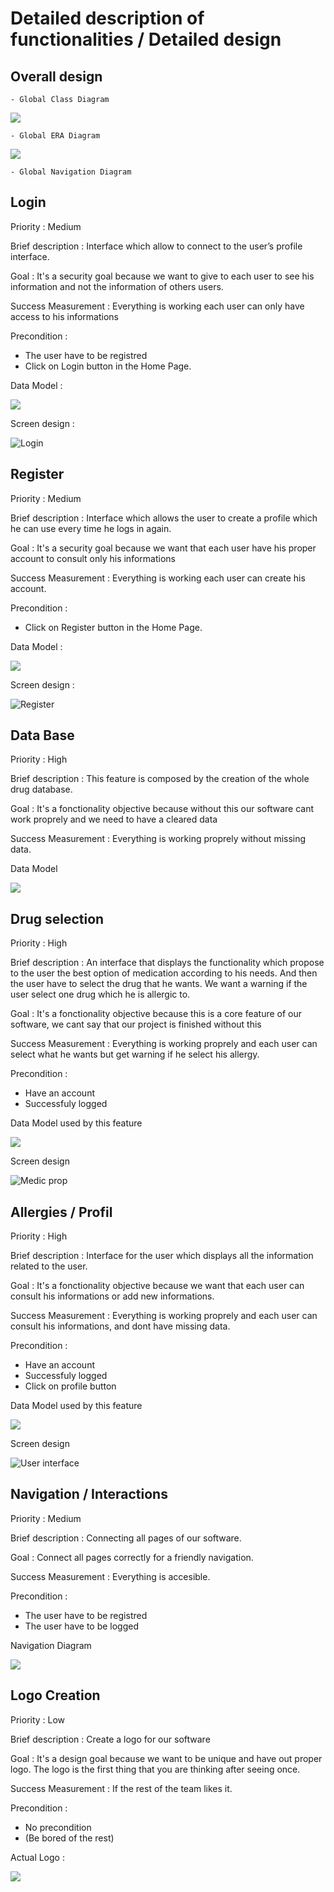 # Detailed description of functionalities / Detailed design

## Overall design

    - Global Class Diagram

![](https://i.imgur.com/reJtsNa.png)

    - Global ERA Diagram

![](https://i.imgur.com/x4kJeVG.png)

    - Global Navigation Diagram


## Login

Priority : Medium

Brief description : Interface which allow to connect to the user’s profile interface.

Goal : It's a security goal because we want to give to each user to see his information and not the information of others users.

Success Measurement : Everything is working each user can only have access to his informations

Precondition : 

- The user have to be registred
- Click on Login button in the Home Page.

Data Model : 

![](https://i.imgur.com/GNbLerO.png?1)

Screen design :

![Login](https://i.imgur.com/h7eoHF4.png?1)

## Register
     
Priority : Medium

Brief description : Interface which allows the user to create a profile which he can use every time he logs in again.

Goal : It's a security goal because we want that each user have his proper account to consult only his informations

Success Measurement : Everything is working each user can create his account.

Precondition : 

- Click on Register button in the Home Page.

Data Model : 

![](https://i.imgur.com/GNbLerO.png?1)

Screen design :

![Register](https://i.imgur.com/Ceoq3x6.png?1)

## Data Base

Priority : High

Brief description : This feature is composed by the creation of the whole drug database.

Goal : It's a fonctionality objective because without this our software cant work proprely and we need to have a cleared data

Success Measurement : Everything is working proprely without missing data.
     
Data Model

![](https://i.imgur.com/GNbLerO.png)

## Drug selection

Priority : High

Brief description : An interface that displays the functionality which propose to the user the best option of medication according to his needs. And then the user have to select the drug that he wants. We want a warning if the user select one drug which he is allergic to.

Goal : It's a fonctionality objective because this is a core feature of our software, we cant say that our project is finished without this

Success Measurement : Everything is working proprely and each user can select what he wants but get warning if he select his allergy.

Precondition : 

- Have an account
- Successfuly logged

Data Model used by this feature

![](https://i.imgur.com/UTsUKSa.png)

Screen design

![Medic prop](https://i.imgur.com/DMr5MlB.png?1)

## Allergies / Profil

Priority : High

Brief description : Interface for the user which displays all the information related to the user.

Goal : It's a fonctionality objective because we want that each user can consult his informations or add new informations.

Success Measurement : Everything is working proprely and each user can consult his informations, and dont have missing data.

Precondition : 

- Have an account
- Successfuly logged
- Click on profile button

Data Model used by this feature

![](https://i.imgur.com/UTsUKSa.png)

Screen design

![User interface](https://i.imgur.com/vwDBtUm.png?1)

## Navigation / Interactions

Priority : Medium

Brief description : Connecting all pages of our software.

Goal : Connect all pages correctly for a friendly navigation.

Success Measurement : Everything is accesible.

Precondition : 

- The user have to be registred
- The user have to be logged

Navigation Diagram

![](https://i.imgur.com/yeeGQ1d.png)


## Logo Creation

Priority : Low

Brief description : Create a logo for our software

Goal : It's a design goal because we want to be unique and have out proper logo. The logo is the first thing that you are thinking after seeing once.

Success Measurement : If the rest of the team likes it.

Precondition : 

- No precondition
- (Be bored of the rest) 

Actual Logo :

![](https://i.imgur.com/fs1Oqho.jpg)
